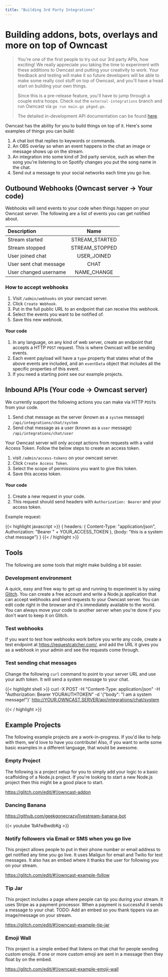 ```yaml
---
title: "Building 3rd Party Integrations"
---
```


# Building addons, bots, overlays and more on top of Owncast

>You're one of the first people to try out our 3rd party APIs, how exciting!  We really appreciate you taking the time to experiment with these additions to Owncast and putting your creativity to work.  Your feedback and testing will make it so future developers will be able to make some really cool stuff on top of Owncast, and you'll have a head start on building your own things.
>
> Since this is a pre-release feature, you'll have to jump through a couple extra hoops.  Check out the `external-integrations` branch and run Owncast via `go run main.go pkged.go`.
>
> The detailed in-development API documentation can be found [here](https://github.com/owncast/owncast/blob/external-integrations/doc/api/index.html).


Owncast has the ability for you to build things on top of it.  Here's some examples of things you can build:

1. A chat bot that replies to keywords or commands.
1. An OBS overlay so when an event happens in the chat an image or message shows up on the stream.
1. An integration into some kind of 3rd party service, such as when the song you're listening to on Spotify changes you put the song name in the chat.
1. Send out a message to your social networks each time you go live.



## Outbound Webhooks (Owncast server -> Your code)

Webhooks will send events to your code when things happen on your Owncast server.  The following are a list of events you can get notified about.

| Description       | Name|
| :------------- | :----------: |
|  Stream started | STREAM_STARTED  |
|  Stream stopped | STREAM_STOPPED  |
|  User joined chat | USER_JOINED  |
|  User sent chat message | CHAT  |
|  User changed username | NAME_CHANGE  |

### How to accept webhooks

1. Visit `/admin/webhooks` on your owncast server.
1. Click `Create Webhook`.
1. Put in the full public URL to an endpoint that can receive this webhook.
1. Select the events you want to be notified of.
1. Save this new webhook.

#### Your code

1. In any language, on any kind of web server, create an endpoint that accepts a HTTP `POST` request.  This is where Owncast will be sending events.
1. Each event payload will have a `type` property that states what of the above events are included, and an `eventData` object that includes all the specific properties of this event.
1. If you need a starting point see our example projects.



## Inbound APIs (Your code -> Owncast server)

We currently support the following actions you can make via HTTP `POST`s from your code.

1. Send chat message as the server (known as a `system` message) `/api/integrations/chat/system`
1. Send chat message as a user (known as a `user` message) `/api/integrations/chat/user`

Your Owncast server will only accept actions from requests with a valid Access Token.  Follow the below steps to create an access token.

1. visit `/admin/access-tokens` on your owncast server.
1. Click `Create Access Token`.
1. Select the scope of permissions you want to give this token.
1. Save this access token.

#### Your code

1. Create a new request in your code.
1. This request should send headers with `Authorization: Bearer` and your access token.

Example request:

{{< highlight javascript >}}
{
    headers: {
        Content-Type: "application/json",
        Authorization: "Bearer " + YOUR_ACCESS_TOKEN
    },
    {body: "this is a system chat message"}
}
{{< / highlight >}}


## Tools

The following are some tools that might make building a bit easier.

### Development environment

A quick, easy and free way to get up and running to experiment is by using [Glitch](http://glitch.com).  You can create a free account and write a Node.js application that can accept webhooks and send requests to your Owncast server.  You can edit code right in the browser and it's immediately available to the world.  You can always move your code to another server when you're done if you don't want to keep it on Glitch.

### Test webhooks

If you want to test how webhooks work before you write any code, create a test endpoint at https://requestcatcher.com/, and add the URL it gives you as a webhook in your admin and see the requests come through.


### Test sending chat messages

Change the following `curl` command to point to your server URL and use your auth token.  It will send a system message to your chat.

{{< highlight shell >}}
curl -X POST -H "Content-Type: application/json"  -H "Authorization: Bearer YOURAUTHTOKEN" -d '{"body": "I am a system message!"}' http://YOUR.OWNCAST.SERVER/api/integrations/chat/system

{{< / highlight >}}

## Example Projects

The following example projects are a work-in-progress.  If you'd like to help with them, we'd love to have you contribute!  Also, if you want to write some basic examples in a different language, that would be awesome.

### Empty Project

The following is a project setup for you to simply add your logic to a basic scaffolding of a Node.js project.  If you're looking to start a new Node.js project then this might be a good place to start.

https://glitch.com/edit/#!/owncast-addon

### Dancing Banana

https://github.com/geekgonecrazy/livestream-banana-bot

{{< youtube 1bAfwBwdbKg >}}

### Notify followers via Email or SMS when you go live

This project allows people to put in their phone number or email address to get notified any time you go live.  It uses Mailgun for email and Twilio for text messages.  It also has an embed where it thanks the user for following you on your stream.

https://glitch.com/edit/#!/owncast-example-follow


### Tip Jar

This project includes a page where people can tip you during your stream.  It uses Stripe as a payment processor.  When a payment is successful it sends a message to your chat.  TODO: Add an embed so you thank tippers via an image/message on your stream.

https://glitch.com/edit/#!/owncast-example-tip-jar



### Emoji Wall

This project is a simple embed that listens on that chat for people sending custom emojis.  If one or more custom emoji are sent in a message then they float by on the embed.

https://glitch.com/edit/#!/owncast-example-emoji-wall
